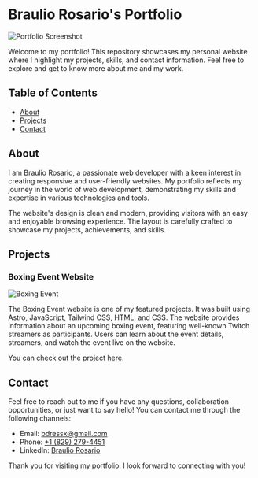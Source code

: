 # Braulio Rosario's Portfolio

![Portfolio Screenshot](/pscreenshot.png)

Welcome to my portfolio! This repository showcases my personal website where I highlight my projects, skills, and contact information. Feel free to explore and get to know more about me and my work.

## Table of Contents

- [About](#about)
- [Projects](#projects)
- [Contact](#contact)

## About

I am Braulio Rosario, a passionate web developer with a keen interest in creating responsive and user-friendly websites. My portfolio reflects my journey in the world of web development, demonstrating my skills and expertise in various technologies and tools.

The website's design is clean and modern, providing visitors with an easy and enjoyable browsing experience. The layout is carefully crafted to showcase my projects, achievements, and skills.

## Projects

### Boxing Event Website

![Boxing Event](/bscreenshot.png)

The Boxing Event website is one of my featured projects. It was built using Astro, JavaScript, Tailwind CSS, HTML, and CSS. The website provides information about an upcoming boxing event, featuring well-known Twitch streamers as participants. Users can learn about the event details, streamers, and watch the event live on the website.

You can check out the project [here](https://boxingevent.netlify.app/).

## Contact

Feel free to reach out to me if you have any questions, collaboration opportunities, or just want to say hello! You can contact me through the following channels:

- Email: [bdressx@gmail.com](mailto:bdressx@gmail.com)
- Phone: [+1 (829) 279-4451](tel:+18292794451)
- LinkedIn: [Braulio Rosario](https://www.linkedin.com/in/braulio-rosario-rodriguez-815101218/)

Thank you for visiting my portfolio. I look forward to connecting with you!